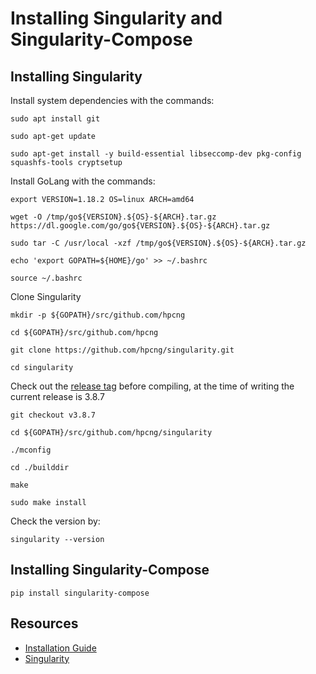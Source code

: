 # Installing Singularity and Singularity-Compose

## Installing Singularity

Install system dependencies with the commands:
```
sudo apt install git
```
```
sudo apt-get update
```
```
sudo apt-get install -y build-essential libseccomp-dev pkg-config squashfs-tools cryptsetup
```

Install GoLang with the commands:
```
export VERSION=1.18.2 OS=linux ARCH=amd64
```
```
wget -O /tmp/go${VERSION}.${OS}-${ARCH}.tar.gz https://dl.google.com/go/go${VERSION}.${OS}-${ARCH}.tar.gz
```
```
sudo tar -C /usr/local -xzf /tmp/go${VERSION}.${OS}-${ARCH}.tar.gz 
```

```
echo 'export GOPATH=${HOME}/go' >> ~/.bashrc
```
```
source ~/.bashrc
```



Clone Singularity
```
mkdir -p ${GOPATH}/src/github.com/hpcng
```
``` 
cd ${GOPATH}/src/github.com/hpcng
```
``` 
git clone https://github.com/hpcng/singularity.git
```
```
cd singularity 
```

Check out the [release tag](https://github.com/hpcng/singularity/releases) before compiling, at the time of writing the current release is 3.8.7
```
git checkout v3.8.7
```
```
cd ${GOPATH}/src/github.com/hpcng/singularity
```
```
./mconfig
```
```
cd ./builddir
```
```
make
```
```
sudo make install 
```

Check the version by: 
```
singularity --version
```

## Installing Singularity-Compose
```
pip install singularity-compose
```


## Resources

- [Installation Guide](https://sylabs.io/guides/3.0/user-guide/installation.html)
- [Singularity](https://github.com/hpcng/singularity)
